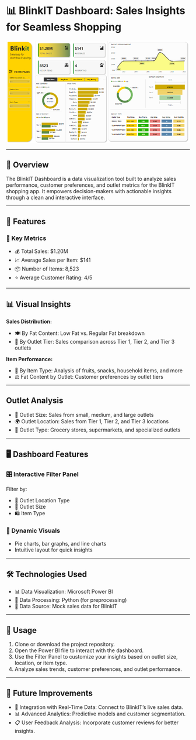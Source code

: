 # 📊 BlinkIT Dashboard: Sales Insights for Seamless Shopping  

![Dashboard Image](dashboard.PNG)

---

## 🌟 Overview  
The BlinkIT Dashboard is a data visualization tool built to analyze sales performance, customer preferences, and outlet metrics for the BlinkIT shopping app. It empowers decision-makers with actionable insights through a clean and interactive interface.

---

## 🚀 Features

### 🔑 Key Metrics  
- 💰 Total Sales: $1.20M  
- 📈 Average Sales per Item: $141  
- 📦 Number of Items: 8,523  
- ⭐ Average Customer Rating: 4/5  

---

## 📊 Visual Insights

**Sales Distribution:**  
- 🍽️ By Fat Content: Low Fat vs. Regular Fat breakdown  
- 🏢 By Outlet Tier: Sales comparison across Tier 1, Tier 2, and Tier 3 outlets  

**Item Performance:**  
- 🛒 By Item Type: Analysis of fruits, snacks, household items, and more  
- ⚖️ Fat Content by Outlet: Customer preferences by outlet tiers  

---

## Outlet Analysis

- 📏 Outlet Size: Sales from small, medium, and large outlets  
- 🌍 Outlet Location: Sales from Tier 1, Tier 2, and Tier 3 locations  
- 🏪 Outlet Type: Grocery stores, supermarkets, and specialized outlets  

---

## 🖥️ Dashboard Features

### 🎛️ Interactive Filter Panel  
Filter by:  
- 📍 Outlet Location Type  
- 🏢 Outlet Size  
- 🛍️ Item Type  

### 📐 Dynamic Visuals  
- Pie charts, bar graphs, and line charts  
- Intuitive layout for quick insights  

---

## 🛠️ Technologies Used

- 📊 Data Visualization: Microsoft Power BI  
- 🐍 Data Processing: Python (for preprocessing)  
- 💾 Data Source: Mock sales data for BlinkIT  

---

## 📝 Usage

1. Clone or download the project repository.  
2. Open the Power BI file to interact with the dashboard.  
3. Use the Filter Panel to customize your insights based on outlet size, location, or item type.  
4. Analyze sales trends, customer preferences, and outlet performance.  

---

## 🌟 Future Improvements

- 🔗 Integration with Real-Time Data: Connect to BlinkIT’s live sales data.  
- 📊 Advanced Analytics: Predictive models and customer segmentation.  
- 📋 User Feedback Analysis: Incorporate customer reviews for better insights.  
